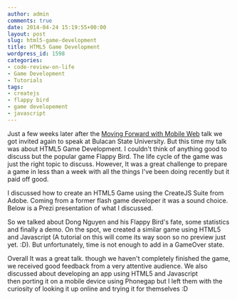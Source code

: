 ```yaml
---
author: admin
comments: true
date: 2014-04-24 15:19:55+00:00
layout: post
slug: html5-game-development
title: HTML5 Game Development
wordpress_id: 1598
categories:
- code-review-on-life
- Game Development
- Tutorials
tags:
- createjs
- flappy bird
- game developement
- javascript
---
```



Just a few weeks later after the [Moving Forward with Mobile Web](http://www.reengo.com/moving-forward-with-mobile-web) talk we got invited again to speak at Bulacan State University. But this time my talk was about HTML5 Game Development. I couldn't think of anything good to discuss but the popular game Flappy Bird. The life cycle of the game was just the right topic to discuss. However, It was a great challenge to prepare a game in less than a week with all the things I've been doing recently but it paid off good.

I discussed how to create an HTML5 Game using the CreateJS Suite from Adobe. Coming from a former flash game developer it was a sound choice. Below is a Prezi presentation of what I discussed.



So we talked about Dong Nguyen and his Flappy Bird's fate, some statistics and finally a demo. On the spot, we created a similar game using HTML5 and Javascript (A tutorial on this will come its way soon so no preview just yet. :D). But unfortunately, time is not enough to add in a GameOver state.

Overall It was a great talk. though we haven't completely finished the game, we received good feedback from a very attentive audience. We also discussed about developing an app using HTML5 and Javascript then porting it on a mobile device using Phonegap but I left them with the curiosity of looking it up online and trying it for themselves :D
